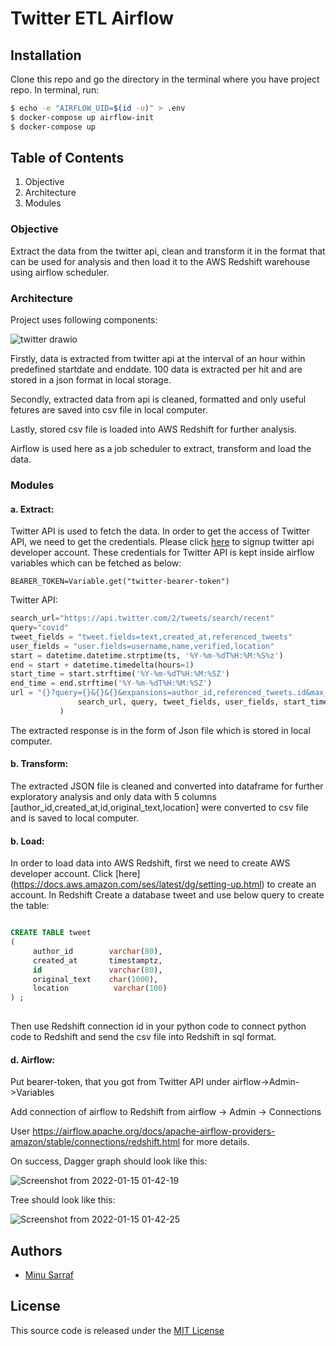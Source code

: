 # Twitter ETL Airflow
## Installation
   Clone this repo and go the directory in the terminal where you have project repo.
   In terminal, run:
   ```bash
   $ echo -e "AIRFLOW_UID=$(id -u)" > .env
   $ docker-compose up airflow-init
   $ docker-compose up 
   ```
   
   
## Table of Contents
1. Objective
2. Architecture
3. Modules

### Objective
Extract the data from the twitter api, clean and transform it in the format that can be used for analysis and then load it to the AWS Redshift warehouse using airflow scheduler.

### Architecture
Project uses following components:
     
![twitter drawio](https://user-images.githubusercontent.com/16570874/148721784-850b7ab7-93e2-464f-aaa8-741561fb950a.png)

Firstly, data is extracted from twitter api at the interval of an hour within predefined startdate and enddate. 100 data is extracted per hit and are stored in a json format in local storage.

Secondly, extracted data from api is cleaned, formatted and only useful fetures are saved into csv file in local computer.

Lastly, stored csv file is loaded into AWS Redshift for further analysis.

Airflow is used here as a job scheduler to extract, transform and load the data.

### Modules
#### a. Extract: 
 Twitter API is used to fetch the data. In order to get the access of Twitter API, we need to get the credentials.
 Please click [here](https://developer.twitter.com/en/docs/twitter-api/getting-started/getting-access-to-the-twitter-api) 
 to signup twitter api developer account.
 These credentials for Twitter API is kept inside airflow variables which can be fetched as below:

  ```
  BEARER_TOKEN=Variable.get("twitter-bearer-token")
  ```
  Twitter API:
  ```python
  search_url="https://api.twitter.com/2/tweets/search/recent"
  query="covid"  
  tweet_fields = "tweet.fields=text,created_at,referenced_tweets"
  user_fields = "user.fields=username,name,verified,location"
  start = datetime.datetime.strptime(ts, '%Y-%m-%dT%H:%M:%S%z')
  end = start + datetime.timedelta(hours=1)
  start_time = start.strftime('%Y-%m-%dT%H:%M:%SZ')
  end_time = end.strftime('%Y-%m-%dT%H:%M:%SZ')
  url = "{}?query={}&{}&{}&expansions=author_id,referenced_tweets.id&max_results=10&start_time={}&end_time={}".format(
                 search_url, query, tweet_fields, user_fields, start_time, end_time
             )
  ```

  The extracted response is in the form of Json file which is stored in local computer.

  #### b. Transform:
 The extracted JSON file is cleaned and converted into dataframe for further exploratory analysis and only data with 5 columns                                     [author_id,created_at,id,original_text,location] were converted to csv file and is saved to local computer.

  #### b. Load:
 In order to load data into AWS Redshift, first we need to create AWS developer account. Click [here] (https://docs.aws.amazon.com/ses/latest/dg/setting-up.html) to create an account.
 In Redshift Create a database tweet and use below query to create the table:
 ```sql
 
 CREATE TABLE tweet
 (
      author_id        varchar(80),
      created_at       timestamptz,
      id     		   varchar(80),
      original_text    char(1000),
      location	        varchar(100)
 ) ;
              
  ```
  Then use Redshift connection id in your python code to connect python code to Redshift and send the csv file into Redshift in sql format.
          
  #### d. Airflow:
 Put bearer-token, that you got from Twitter API under airflow->Admin->Variables

 Add connection of airflow to Redshift from airflow -> Admin -> Connections

 User https://airflow.apache.org/docs/apache-airflow-providers-amazon/stable/connections/redshift.html for more details.

 On success, Dagger graph should look like this:

![Screenshot from 2022-01-15 01-42-19](https://user-images.githubusercontent.com/16570874/149612222-829c343e-17cf-45e8-b427-5cb683aec961.png)

 Tree should look like this:

![Screenshot from 2022-01-15 01-42-25](https://user-images.githubusercontent.com/16570874/149612226-c54dd1c6-b8f5-4427-86b8-205a5e14ff8a.png)


## Authors

* [Minu Sarraf](mailto:minusarraf96@gmail.com)


## License

This source code is released under the [MIT License](LICENSE)          
          
          


